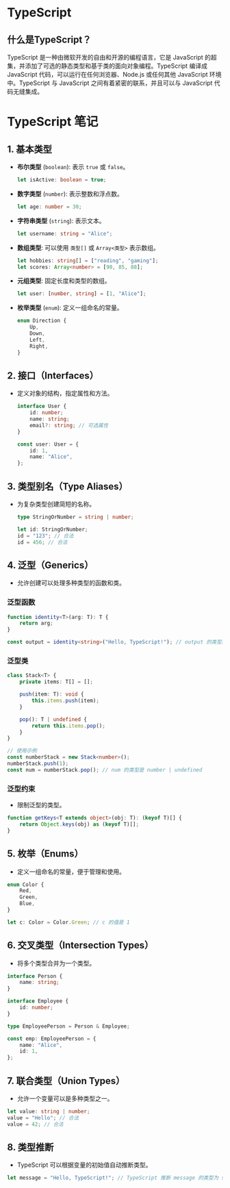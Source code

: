 # TypeScript

## 什么是TypeScript？
TypeScript 是一种由微软开发的自由和开源的编程语言，它是 JavaScript 的超集，并添加了可选的静态类型和基于类的面向对象编程。TypeScript 编译成 JavaScript 代码，可以运行在任何浏览器、Node.js 或任何其他 JavaScript 环境中。TypeScript 与 JavaScript 之间有着紧密的联系，并且可以与 JavaScript 代码无缝集成。

# TypeScript 笔记

## 1. 基本类型

- **布尔类型** (`boolean`): 表示 `true` 或 `false`。
  ```typescript
  let isActive: boolean = true;
  ```

- **数字类型** (`number`): 表示整数和浮点数。
  ```typescript
  let age: number = 30;
  ```

- **字符串类型** (`string`): 表示文本。
  ```typescript
  let username: string = "Alice";
  ```

- **数组类型**: 可以使用 `类型[]` 或 `Array<类型>` 表示数组。
  ```typescript
  let hobbies: string[] = ["reading", "gaming"];
  let scores: Array<number> = [90, 85, 88];
  ```

- **元组类型**: 固定长度和类型的数组。
  ```typescript
  let user: [number, string] = [1, "Alice"];
  ```

- **枚举类型** (`enum`): 定义一组命名的常量。
  ```typescript
  enum Direction {
      Up,
      Down,
      Left,
      Right,
  }
  ```

## 2. 接口（Interfaces）

- 定义对象的结构，指定属性和方法。
  ```typescript
  interface User {
      id: number;
      name: string;
      email?: string; // 可选属性
  }

  const user: User = {
      id: 1,
      name: "Alice",
  };
  ```

## 3. 类型别名（Type Aliases）

- 为复杂类型创建简短的名称。
  ```typescript
  type StringOrNumber = string | number;

  let id: StringOrNumber;
  id = "123"; // 合法
  id = 456; // 合法
  ```

## 4. 泛型（Generics）

- 允许创建可以处理多种类型的函数和类。

### 泛型函数
```typescript
function identity<T>(arg: T): T {
    return arg;
}

const output = identity<string>("Hello, TypeScript!"); // output 的类型是 string
```

### 泛型类
```typescript
class Stack<T> {
    private items: T[] = [];

    push(item: T): void {
        this.items.push(item);
    }

    pop(): T | undefined {
        return this.items.pop();
    }
}

// 使用示例
const numberStack = new Stack<number>();
numberStack.push(1);
const num = numberStack.pop(); // num 的类型是 number | undefined
```

### 泛型约束
- 限制泛型的类型。
```typescript
function getKeys<T extends object>(obj: T): (keyof T)[] {
    return Object.keys(obj) as (keyof T)[];
}
```

## 5. 枚举（Enums）

- 定义一组命名的常量，便于管理和使用。
```typescript
enum Color {
    Red,
    Green,
    Blue,
}

let c: Color = Color.Green; // c 的值是 1
```

## 6. 交叉类型（Intersection Types）

- 将多个类型合并为一个类型。
```typescript
interface Person {
    name: string;
}

interface Employee {
    id: number;
}

type EmployeePerson = Person & Employee;

const emp: EmployeePerson = {
    name: "Alice",
    id: 1,
};
```

## 7. 联合类型（Union Types）

- 允许一个变量可以是多种类型之一。
```typescript
let value: string | number;
value = "Hello"; // 合法
value = 42; // 合法
```

## 8. 类型推断

- TypeScript 可以根据变量的初始值自动推断类型。
```typescript
let message = "Hello, TypeScript!"; // TypeScript 推断 message 的类型为 string
```

```
